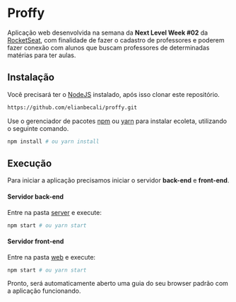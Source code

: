 # Proffy

Aplicação web desenvolvida na semana da **Next Level Week #02** da [RocketSeat](https://rocketseat.com.br/), com finalidade de fazer o cadastro de professores e poderem fazer conexão com alunos que buscam professores de determinadas matérias para ter aulas.


## Instalação

Você precisará ter o [NodeJS](https://nodejs.org/) instalado, após isso clonar este repositório.
```bash
https://github.com/elianbecali/proffy.git
```

Use o gerenciador de pacotes [npm](https://www.npmjs.com/) ou [yarn](https://yarnpkg.com/) para instalar ecoleta, utilizando o seguinte comando.

```bash
npm install # ou yarn install
```

## Execução

Para iniciar a aplicação precisamos iniciar o servidor **back-end** e **front-end**. 

#### Servidor back-end

Entre na pasta [server](https://github.com/elianbecali/proffy/tree/master/server) e execute:

```bash
npm start # ou yarn start
```

#### Servidor front-end

Entre na pasta [web](https://github.com/elianbecali/proffy/tree/master/web) e execute:

```bash
npm start # ou yarn start
```

Pronto, será automaticamente aberto uma guia do seu browser padrão com a aplicação funcionando.
